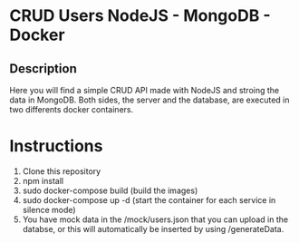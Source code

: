 # CRUD Users NodeJS - MongoDB - Docker

## Description
Here you will find a simple CRUD API made with NodeJS and stroing the data in MongoDB. Both sides, the server and the database, are executed in two differents docker containers.

# Instructions
1. Clone this repository
2. npm install
3. sudo docker-compose build (build the images) 
4. sudo docker-compose up -d  (start the container for each service in silence mode)
5. You have mock data in the /mock/users.json that you can upload in the databse, or this will automatically be inserted by using /generateData.